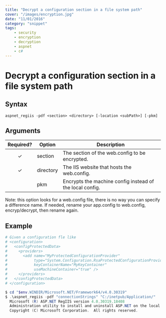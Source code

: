 ```yaml
---
title: "Decrypt a configuration section in a file system path"
cover: "/images/encryption.jpg"
date: "11/01/2016"
category: "snippet"
tags:
    - security
    - encryption
    - decryption
    - aspnet
    - c#
---
```


# Decrypt a configuration section in a file system path

## Syntax

```
aspnet_regiis -pdf <section> <directory> [-location <subPath>] [-pkm]
```

## Arguments 

|   Required?   | Option    |  Description                                             |
| :-----------: | --------- | -------------------------------------------------------- |
|   &#10003;    | section   | The section of the web.config to be encrypted.           |
|   &#10003;    | directory | The IIS website that hosts the web.config.               |
|               | pkm       | Encrypts the machine config instead of the local config. |

Note: this option looks for a web.config file, there is no way you can specify a difference name. If needed, rename your app.config to web.config, encryp/decrypt, then rename again.  

## Example

```powershell
# Given a configuration fle like
# <configuration>
#   <configProtectedData>
#     <providers>
#       <add name="MyProtectedConfigurationProvider" 
#            type="System.Configuration.RsaProtectedConfigurationProvider, ..." 
#            keyContainerName="MyKeyContainer" 
#            useMachineContainer="true" />
#     </providers>
#   </configProtectedData>
# </configuration>

$ cd "$env.WINDIR/Microsoft.NET/Framework64/v4.0.30319"
$ .\aspnet_regiis -pdf "connectionStrings" "C:/inetpub/Application/"
  Microsoft (R) ASP.NET RegIIS version 4.0.30319.18408
  Administration utility to install and uninstall ASP.NET on the local machine.
  Copyright (C) Microsoft Corporation.  All rights reserved.


``` 
